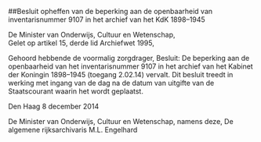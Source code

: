 <meta http-equiv='Content-Type' content='text/html; charset=utf-8' />

##Besluit opheffen van de beperking aan de openbaarheid van inventarisnummer 9107 in het archief van het KdK 1898–1945

De Minister van Onderwijs, Cultuur en Wetenschap,  
Gelet op artikel 15, derde lid Archiefwet 1995,

Gehoord hebbende de voormalig zorgdrager,
Besluit:     De beperking aan de openbaarheid van het inventarisnummer 9107 in het archief van het Kabinet der Koningin 1898–1945 (toegang 2.02.14) vervalt.     Dit besluit treedt in werking met ingang van de dag na de datum van uitgifte van de Staatscourant waarin het wordt geplaatst.   

Den Haag 
8 december 2014   

De 
Minister van Onderwijs, Cultuur en Wetenschap, namens deze, 
De algemene rijksarchivaris 
M.L. Engelhard     
